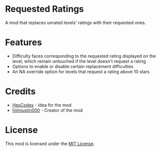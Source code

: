 # Requested Ratings
A mod that replaces unrated levels' ratings with their requested ones.

# Features
- Difficulty faces corresponding to the requested rating displayed on the level, which remain untouched if the level doesn't request a rating
- Options to enable or disable certain replacement difficulties
- An NA override option for levels that request a rating above 10 stars

# Credits
- [HexCodes](https://gdbrowser.com/u/16858187) - Idea for the mod
- [hiimjustin000](https://gdbrowser.com/u/7466002) - Creator of the mod

# License
This mod is licensed under the [MIT License](./LICENSE).